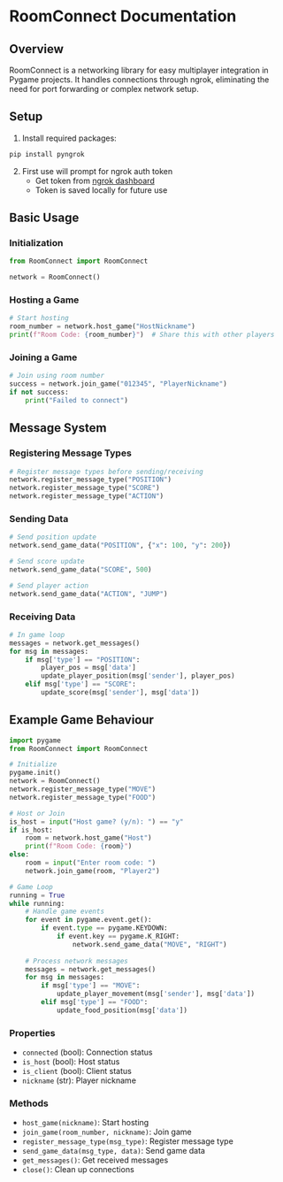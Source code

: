 # RoomConnect Documentation

## Overview
RoomConnect is a networking library for easy multiplayer integration in Pygame projects. It handles connections through ngrok, eliminating the need for port forwarding or complex network setup.

## Setup
1. Install required packages:
```bash
pip install pyngrok
```

2. First use will prompt for ngrok auth token
   - Get token from [ngrok dashboard](https://dashboard.ngrok.com/auth)
   - Token is saved locally for future use

## Basic Usage

### Initialization
```python
from RoomConnect import RoomConnect

network = RoomConnect()
```

### Hosting a Game
```python
# Start hosting
room_number = network.host_game("HostNickname")
print(f"Room Code: {room_number}")  # Share this with other players
```

### Joining a Game
```python
# Join using room number
success = network.join_game("012345", "PlayerNickname")
if not success:
    print("Failed to connect")
```

## Message System

### Registering Message Types
```python
# Register message types before sending/receiving
network.register_message_type("POSITION")
network.register_message_type("SCORE")
network.register_message_type("ACTION")
```

### Sending Data
```python
# Send position update
network.send_game_data("POSITION", {"x": 100, "y": 200})

# Send score update
network.send_game_data("SCORE", 500)

# Send player action
network.send_game_data("ACTION", "JUMP")
```

### Receiving Data
```python
# In game loop
messages = network.get_messages()
for msg in messages:
    if msg['type'] == "POSITION":
        player_pos = msg['data']
        update_player_position(msg['sender'], player_pos)
    elif msg['type'] == "SCORE":
        update_score(msg['sender'], msg['data'])
```

## Example Game Behaviour
```python
import pygame
from RoomConnect import RoomConnect

# Initialize
pygame.init()
network = RoomConnect()
network.register_message_type("MOVE")
network.register_message_type("FOOD")

# Host or Join
is_host = input("Host game? (y/n): ") == "y"
if is_host:
    room = network.host_game("Host")
    print(f"Room Code: {room}")
else:
    room = input("Enter room code: ")
    network.join_game(room, "Player2")

# Game Loop
running = True
while running:
    # Handle game events
    for event in pygame.event.get():
        if event.type == pygame.KEYDOWN:
            if event.key == pygame.K_RIGHT:
                network.send_game_data("MOVE", "RIGHT")
    
    # Process network messages
    messages = network.get_messages()
    for msg in messages:
        if msg['type'] == "MOVE":
            update_player_movement(msg['sender'], msg['data'])
        elif msg['type'] == "FOOD":
            update_food_position(msg['data'])
```

### Properties
- `connected` (bool): Connection status
- `is_host` (bool): Host status
- `is_client` (bool): Client status
- `nickname` (str): Player nickname

### Methods
- `host_game(nickname)`: Start hosting
- `join_game(room_number, nickname)`: Join game
- `register_message_type(msg_type)`: Register message type
- `send_game_data(msg_type, data)`: Send game data
- `get_messages()`: Get received messages
- `close()`: Clean up connections
